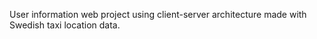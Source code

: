 User information web project using client-server architecture made with Swedish taxi location data.
